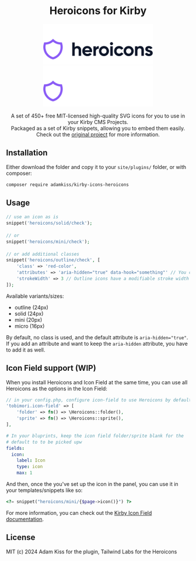 <h1 align="center">Heroicons for Kirby</h1>

<p align="center">
  <a href="https://heroicons.com/#gh-light-mode-only" target="_blank">
    <img src="https://raw.githubusercontent.com/tailwindlabs/heroicons/master/.github/logo-light.svg" alt="Heroicons" width="300">
  </a>
  <a href="https://heroicons.com/#gh-dark-mode-only" target="_blank">
    <img src="https://raw.githubusercontent.com/tailwindlabs/heroicons/master/.github/logo-dark.svg" alt="Heroicons" width="300">
  </a>
</p>

<p align="center">
  A set of 450+ free MIT-licensed high-quality SVG icons for you to use in your Kirby CMS Projects. <br>Packaged as a set of Kirby snippets, allowing you to embed them easily. Check out the <a href="https://github.com/tailwindlabs/heroicons">original project</a> for more information.
<p>

## Installation

Either download the folder and copy it to your `site/plugins/` folder, or with composer:

``` bash
composer require adamkiss/kirby-icons-heroicons
```

## Usage

``` php
// use an icon as is
snippet('heroicons/solid/check');

// or
snippet('heroicons/mini/check');

// or add additional classes
snippet('heroicons/outline/check', [
    'class' => 'red-color',
    'attributes' => 'aria-hidden="true" data-hook="something"' // You can also add custom attributes
    'strokeWidth' => 3 // Outline icons have a modifiable stroke width as well
]);
```

Available variants/sizes:

- outline (24px)
- solid (24px)
- mini (20px)
- micro (16px)

By default, no class is used, and the default attribute is `aria-hidden="true"`. If you add an attribute and want to keep the `aria-hidden` attribute, you have to add it as well.

## Icon Field support (WIP)

When you install Heroicons and Icon Field at the same time, you can use all Heroicons as the options in the Icon Field:

```php
// in your config.php, configure icon-field to use Heroicons by default
'tobimori.icon-field' => [
    'folder' => fn() => \Heroicons::folder(),
    'sprite' => fn() => \Heroicons::sprite(),
],
```

```yml
# In your bluprints, keep the icon field folder/sprite blank for the
# default to to be picked upw
fields:
  icon:
    label: Icon
    type: icon
    max: 1
```

And then, once the you've set up the icon in the panel, you can use it in your templates/snippets like so:

```php
<?= snippet("heroicons/mini/{$page->icon()}") ?>
```

For more information, you can check out the [Kirby Icon Field documentation](https://github.com/tobimori/kirby-icon-field#readme).

## License

MIT (c) 2024 Adam Kiss for the plugin, Tailwind Labs for the Heroicons
